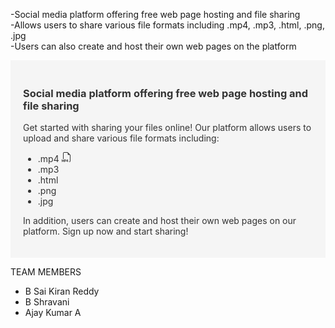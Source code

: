 -Social media platform offering free web page hosting and file sharing <br>
-Allows users to share various file formats including .mp4, .mp3, .html, .png, .jpg <br>
-Users can also create and host their own web pages on the platform
<div style="background-color: #F5F5F5; padding: 20px;">
<h3 style="color: #333333;">Social media platform offering free web page hosting and file sharing</h3>
<p style="color: #333333;">Get started with sharing your files online! Our platform allows users to upload and share various file formats including:</p>
<ul style="color: #333333;">
    <li><i class="far fa-file-video" style="color: #FF0000;"></i> .mp4 <svg xmlns="http://www.w3.org/2000/svg" width="16" height="16" fill="currentColor" class="bi bi-filetype-mp4" viewBox="0 0 16 16">
  <path fill-rule="evenodd" d="M14 4.5V14a2 2 0 0 1-2 2v-1a1 1 0 0 0 1-1V4.5h-2A1.5 1.5 0 0 1 9.5 3V1H4a1 1 0 0 0-1 1v9H2V2a2 2 0 0 1 2-2h5.5L14 4.5ZM.706 15.849v-2.66h.038l.952 2.16h.516l.946-2.16h.038v2.66h.715V11.85h-.8l-1.14 2.596h-.026L.805 11.85H0v3.999h.706Zm5.278-3.999h-1.6v3.999h.792v-1.342h.803c.287 0 .53-.057.732-.173.203-.117.357-.275.463-.474a1.42 1.42 0 0 0 .161-.677c0-.25-.053-.476-.158-.677a1.176 1.176 0 0 0-.46-.477 1.4 1.4 0 0 0-.733-.179Zm.545 1.333a.795.795 0 0 1-.085.38.574.574 0 0 1-.237.241.794.794 0 0 1-.375.082h-.66V12.48h.66c.219 0 .39.06.513.181.123.122.184.296.184.522Zm1.505-.032c.266-.434.53-.867.791-1.301h1.14v2.62h.49v.638h-.49v.741h-.741v-.741H7.287v-.648c.235-.44.484-.876.747-1.31Zm-.029 1.298v.02h1.219v-2.021h-.041c-.201.318-.404.646-.607.984-.2.338-.391.677-.571 1.017Z"/>
</svg></li>
    <li><i class="fas fa-music" style="color: #FFD700;"></i> .mp3</li>
    <li><i class="far fa-file-code" style="color: #4169E1;"></i> .html</li>
    <li><i class="far fa-file-image" style="color: #008000;"></i> .png</li>
    <li><i class="far fa-file-image" style="color: #008000;"></i> .jpg</li>
</ul>
<p style="color: #333333;">In addition, users can create and host their own web pages on our platform. Sign up now and start sharing!</p>
</div> 

TEAM MEMBERS
- B Sai Kiran Reddy
- B Shravani
- Ajay Kumar A
